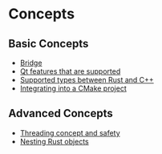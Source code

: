 <!--
SPDX-FileCopyrightText: 2021 Klarälvdalens Datakonsult AB, a KDAB Group company <info@kdab.com>
SPDX-FileContributor: Andrew Hayzen <andrew.hayzen@kdab.com>

SPDX-License-Identifier: MIT OR Apache-2.0
-->

# Concepts

## Basic Concepts

  * [Bridge](./bridge.md)
  * [Qt features that are supported](./qt.md)
  * [Supported types between Rust and C++](./types.md)
  * [Integrating into a CMake project](./build_tooling.md)

## Advanced Concepts

  * [Threading concept and safety](./threading.md)
  * [Nesting Rust objects](./nested_objects.md)
